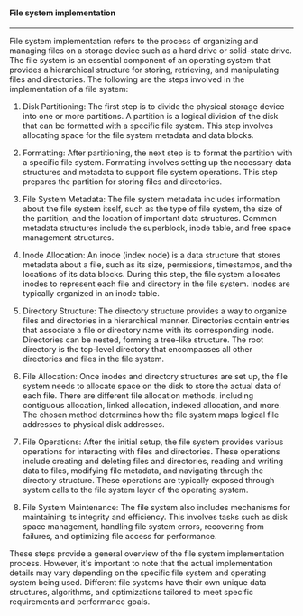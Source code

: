 #### File system implementation
---

File system implementation refers to the process of organizing and managing files on a storage device such as a hard drive or solid-state drive. The file system is an essential component of an operating system that provides a hierarchical structure for storing, retrieving, and manipulating files and directories. The following are the steps involved in the implementation of a file system:

1. Disk Partitioning: The first step is to divide the physical storage device into one or more partitions. A partition is a logical division of the disk that can be formatted with a specific file system. This step involves allocating space for the file system metadata and data blocks.

2. Formatting: After partitioning, the next step is to format the partition with a specific file system. Formatting involves setting up the necessary data structures and metadata to support file system operations. This step prepares the partition for storing files and directories.

3. File System Metadata: The file system metadata includes information about the file system itself, such as the type of file system, the size of the partition, and the location of important data structures. Common metadata structures include the superblock, inode table, and free space management structures.

4. Inode Allocation: An inode (index node) is a data structure that stores metadata about a file, such as its size, permissions, timestamps, and the locations of its data blocks. During this step, the file system allocates inodes to represent each file and directory in the file system. Inodes are typically organized in an inode table.

5. Directory Structure: The directory structure provides a way to organize files and directories in a hierarchical manner. Directories contain entries that associate a file or directory name with its corresponding inode. Directories can be nested, forming a tree-like structure. The root directory is the top-level directory that encompasses all other directories and files in the file system.

6. File Allocation: Once inodes and directory structures are set up, the file system needs to allocate space on the disk to store the actual data of each file. There are different file allocation methods, including contiguous allocation, linked allocation, indexed allocation, and more. The chosen method determines how the file system maps logical file addresses to physical disk addresses.

7. File Operations: After the initial setup, the file system provides various operations for interacting with files and directories. These operations include creating and deleting files and directories, reading and writing data to files, modifying file metadata, and navigating through the directory structure. These operations are typically exposed through system calls to the file system layer of the operating system.

8. File System Maintenance: The file system also includes mechanisms for maintaining its integrity and efficiency. This involves tasks such as disk space management, handling file system errors, recovering from failures, and optimizing file access for performance.

These steps provide a general overview of the file system implementation process. However, it's important to note that the actual implementation details may vary depending on the specific file system and operating system being used. Different file systems have their own unique data structures, algorithms, and optimizations tailored to meet specific requirements and performance goals.